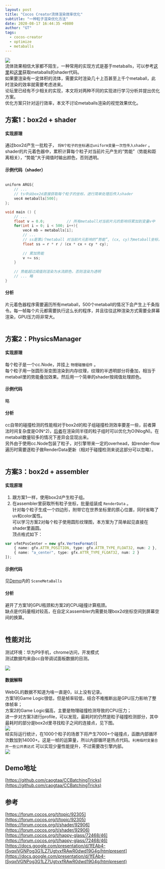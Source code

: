 ```yaml
---
layout: post
title: "Cocos Creator流体渲染效率优化"
subtitle: "一种粒子渲染优化方法"
date: 2020-08-17 16:44:35 +0800
author: "GT"
tags:
  - cocos-creator
  - optimize
  - metaballs
---
```


![](/img/in-post/20200817/pipe_and_water.gif)
<br />流体效果相信大家都不陌生，一种常用的实现方式是基于metaballs，可以参考[这里](https://www.shadertoy.com/view/tsXGDM)和[这里](https://www.shadertoy.com/view/4sBXRy)获取metaballs的shader代码。<br />如果要渲染有一定体积的流体，需要实时渲染几十上百甚至上千个metaball，此时渲染的效率就需要考虑进来。<br />论坛里已经有不少相关的实现，本文将对两种不同的实现进行学习分析并提出优化方案。<br />优化方案只针对运行效率，本文不讨论metaballs渲染的视觉效果优化。<br />

<a name="qEgVc"></a>
## 方案1：box2d + shader
<a name="90ed305f"></a>
#### 实现原理
通过box2d产生一批粒子， `将N个粒子的坐标通过uniform变量一次性传入shader` 。<br />shader的片元着色器中，累积计算每个粒子对当前片元产生的“势能”（势能和距离相关），“势能”大于阈值时输出颜色，否则透明。<br />

<a name="bw54n"></a>
#### 示例代码（shader）
```c

uniform ARGS{
    // ...
    // ts中从box2d直接获取每个粒子的坐标，进行简单处理后传入shader
    vec4 metaballs[500];
};

void main () {
    // ...
    float v = 0.0;			// 所有metaball对当前片元的影响将累加到变量v中
    for(int i = 0; i < 500; i++){
        vec4 mb = metaballs[i];
        // ...
        // ss是第i个metaball 对当前片元影响的“势能”, (cx, cy)为metaball坐标，r为半径
        float ss = r * r / (cx * cx + cy * cy);
        
        // 累加势能
        v += ss;
    }
    
    // 势能超过阈值则渲染为水流颜色，否则渲染为透明
    // ... 略
}
```
<a name="YHo1z"></a>
#### 分析
片元着色器程序需要遍历所有metaball，500个metaball的情况下会产生上千条指令。每一帧每个片元都需要执行这么长的程序，并且往往这种渲染方式需要全屏幕渲染，GPU压力将非常大。<br />
<br />

<a name="rb5Dt"></a>
## 方案2：PhysicsManager
<a name="354bv"></a>
#### 实现原理
每个粒子是一个cc.Node，并挂上 `物理碰撞组件` 。<br />每个粒子用一张圆形渐变图渲染到内存纹理，纹理的半透明部分将叠加，相当于metaball里的势能叠加效果。然后用一个简单的shader按阈值处理颜色。<br />

<a name="1nNxV"></a>
#### 示例代码
略<br />

<a name="ZVNAq"></a>
#### 分析
cc自带的碰撞检测的性能相对于box2d的粒子组碰撞检测效率要差一些，前者算法时间复杂度是O(N^2)，[后者](https://docs.google.com/presentation/d/1fEAb4-lSyqxlVGNPog3G1LZ7UgtvxfRAwR0dwd19G4g/htmlpresent)在渲染同半径的粒子组时可以优化为O(NlogN)。在metaball数量较多的情况下差异会显现出来。<br />另外由于使用cc.Node包装了粒子，对引擎带来一定的overhead，如render-flow遍历时需要逐粒子做RenderData更新（相对于碰撞检测来说这部分可以忽略）。<br />
<br />

<a name="ebca0d21"></a>
## 方案3：box2d + assembler
<a name="2z693"></a>
#### 实现原理

1. 跟方案1一样，使用box2d产生粒子组。
1. 在assembler里获取所有粒子坐标，批量组装成 `RenderData` 。<br />针对每个粒子生成一个四边形，附带它在世界坐标里的原心位置，同时省略了uv和color属性。<br />可以学习方案2对每个粒子使用圆形纹理图，本方案为了简单起见直接在shader里画圆。<br />顶点格式如下：
```typescript
var vfmtPosCenter = new gfx.VertexFormat([
    { name: gfx.ATTR_POSITION, type: gfx.ATTR_TYPE_FLOAT32, num: 2 },   // 粒子顶点（1个粒子有3个或4个顶点）
    { name: "a_center", type: gfx.ATTR_TYPE_FLOAT32, num: 2 }           // 原粒子中心（每个顶点相同数据）
]);
```


<a name="34577a27"></a>
#### 示例代码
见[Demo](https://github.com/caogtaa/CCBatchingTricks)内的 `SceneMetaBalls` <br />

<a name="72fa7c88"></a>
#### 分析
避开了方案1的GPU瓶颈和方案2的CPU碰撞计算瓶颈。<br />缺点是代码量相对较高，在自定义assembler内需要处理box2d坐标空间到屏幕空间的换算。<br />
<br />

<a name="9c0db15b"></a>
## 性能对比
测试环境：华为P9手机，chrome访问，开发模式<br />测试数据均来自cc自带调试面板数据的目测。

![](/img/in-post/20200817/performance_compare.png)

<a name="Dkmqp"></a>
#### 数据解释
WebGL的数据不知道为啥一直是0，以上没有记录。<br />方案1的Game Logic很低，但是帧率较低，结合不难推断出是GPU压力影响了整体帧率；<br />方案2的Game Logic偏高，主要是物理碰撞检测导致的CPU压力；<br />进一步对方案3进行profile，可以发现，最耗时的仍然是粒子碰撞检测部分，其中最耗时的部分是box2d里寻找粒子之间的连接点，见下图。<br />
![](/img/in-post/20200817/box2d_profile.png)
<br />经实际运行统计，在1000个粒子的场景下将产生7000+个碰撞点，函数内部循环次数加到14000+。这是一帧的运算量，所以内部循环是热点代码。`利用临时变量合并一些公共表达式` 可以实现少量性能提升，不过需要改引擎内部。<br />
![](/img/in-post/20200817/findContacts.png)
<br />

<a name="1wvkA"></a>
## Demo地址
[https://github.com/caogtaa/CCBatchingTricks](https://github.com/caogtaa/CCBatchingTricks)<br />

<a name="9PDZW"></a>
## 参考
[https://forum.cocos.org/t/topic/92305](https://forum.cocos.org/t/topic/92305)<br />[https://forum.cocos.org/t/shader/92906](https://forum.cocos.org/t/shader/92906)<br />[https://forum.cocos.org/t/happy-glass/72468/46](https://forum.cocos.org/t/happy-glass/72468/46)<br />[https://docs.google.com/presentation/d/1fEAb4-lSyqxlVGNPog3G1LZ7UgtvxfRAwR0dwd19G4g/htmlpresent](https://docs.google.com/presentation/d/1fEAb4-lSyqxlVGNPog3G1LZ7UgtvxfRAwR0dwd19G4g/htmlpresent)
